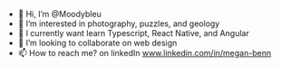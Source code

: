 - 👋 Hi, I’m @Moodybleu
- 👀 I’m interested in photography, puzzles, and geology
- 🌱 I currently want learn Typescript, React Native, and Angular
- 💞️ I’m looking to collaborate on web design
- 📫 How to reach me? on linkedIn www.linkedin.com/in/megan-benn

<!---
Moodybleu/Moodybleu is a ✨ special ✨ repository because its `README.md` (this file) appears on your GitHub profile.
You can click the Preview link to take a look at your changes.
--->
